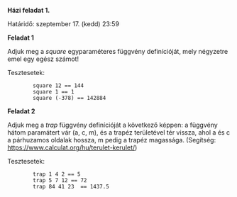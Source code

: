 **Házi feladat 1.**

Határidő: szeptember 17. (kedd) 23:59

**Feladat 1**

Adjuk meg a *square* egyparaméteres függvény definícióját, mely négyzetre emel egy egész számot!

Tesztesetek:

            square 12 == 144
            square 1 == 1
            square (-378) == 142884


**Feladat 2**

Adjuk meg a *trap* függvény definícióját a következő képpen: a függvény hátom paramátert vár (a, c, m), és a trapéz területével tér vissza, ahol a és c a párhuzamos oldalak hossza, m pedig a trapéz magassága. (Segítség: https://www.calculat.org/hu/terulet-kerulet/)

Tesztesetek:

            trap 1 4 2 == 5
            trap 5 7 12 == 72
            trap 84 41 23  == 1437.5